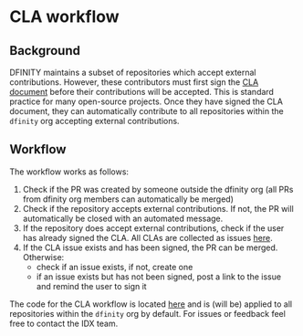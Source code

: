 # CLA workflow

## Background
DFINITY maintains a subset of repositories which accept external contributions. However, these contributors must first sign the [CLA document](https://github.com/dfinity/cla/blob/main/CLA.md) before their contributions will be accepted. This is standard practice for many open-source projects. Once they have signed the CLA document, they can automatically contribute to all repositories within the `dfinity` org accepting external contributions.

## Workflow
The workflow works as follows:
1. Check if the PR was created by someone outside the dfinity org (all PRs from dfinity org members can automatically be merged)
2. Check if the repository accepts external contributions. If not, the PR will automatically be closed with an automated message.
3. If the repository does accept external contributions, check if the user has already signed the CLA. All CLAs are collected as issues [here](https://github.com/dfinity/cla/issues).
4. If the CLA issue exists and has been signed, the PR can be merged. Otherwise:
    - check if an issue exists, if not, create one
    - if an issue exists but has not been signed, post a link to the issue and remind the user to sign it

The code for the CLA workflow is located [here](.github/workflows/check_cla.yml) and is (will be) applied to all repositories within the `dfinity` org by default. For issues or feedback feel free to contact the IDX team.

